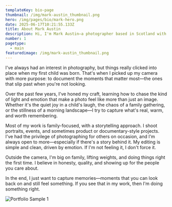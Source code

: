 ```yaml
---
templateKey: bio-page
thumbnail: /img/mark-austin_thumbnail.png
hero: /img/pages/bio/mark-hero.png
date: 2025-06-17T10:21:55.133Z
title: About Mark Austin
description: Hi, I'm Mark Austin—a photographer based in Scotland with a love for capturing real, candid moments.
number: 1
pagetype:
  - main
featuredimage: /img/mark-austin_thumbnail.png
---
```

I've always had an interest in photography, but things really clicked into place when my first child was born. That's when I picked up my camera with more purpose: to document the moments that matter most—the ones that slip past when you're not looking.

Over the past few years, I've honed my craft, learning how to chase the kind of light and emotion that make a photo feel like more than just an image. Whether it's the quiet joy in a child's laugh, the chaos of a family gathering, or the stillness of a morning landscape—I try to capture what's real, warm, and worth remembering.

Most of my work is family-focused, with a storytelling approach. I shoot portraits, events, and sometimes product or documentary-style projects. I've had the privilege of photographing for others on occasion, and I'm always open to more—especially if there's a story behind it. My editing is simple and clean, driven by emotion. If I'm not feeling it, I don't force it.

Outside the camera, I'm big on family, lifting weights, and doing things right the first time. I believe in honesty, quality, and showing up for the people you care about.

In the end, I just want to capture memories—moments that you can look back on and still feel something. If you see that in my work, then I'm doing something right.

![Portfolio Sample 1](/img/pages/bio/Contact-DP2.jpg)
